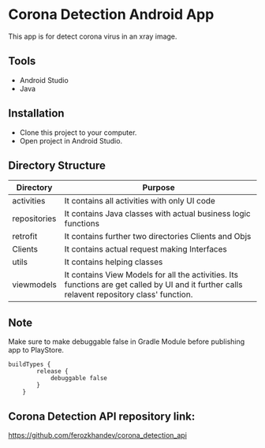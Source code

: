 # Corona Detection Android App

This app is for detect corona virus in an xray image.

## Tools

- Android Studio
- Java

## Installation

- Clone this project to your computer.
- Open project in Android Studio.


## Directory Structure

|Directory       |Purpose                          
|----------------|-------------------------------
|activities      |It contains all activities with only UI code           
|repositories    |It contains Java classes with actual business logic functions
|retrofit        |It contains further two directories Clients and Objs
|Clients         |It contains actual request making Interfaces
|utils           |It contains helping classes
|viewmodels      |It contains View Models for all the activities. Its functions are get called by UI and it further calls relavent repository class' function.

## Note

Make sure to make debuggable false in Gradle Module before publishing app to PlayStore.

```
buildTypes {
        release {
            debuggable false
        }
    }
```

## Corona Detection API repository link:

https://github.com/ferozkhandev/corona_detection_api